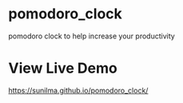 # pomodoro_clock
pomodoro clock to help increase your productivity

# View Live Demo
https://sunilma.github.io/pomodoro_clock/
